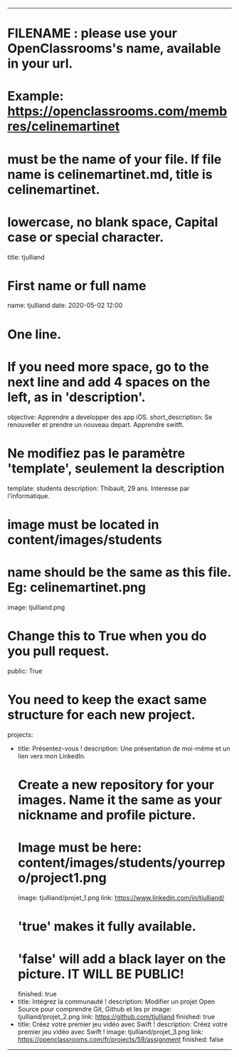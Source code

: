 ---

# FILENAME : please use your OpenClassrooms's name, available in your url.
# Example: https://openclassrooms.com/membres/celinemartinet
# must be the name of your file. If file name is celinemartinet.md, title is celinemartinet.
# lowercase, no blank space, Capital case or special character.
title: tjulliand

# First name or full name
name: tjulliand
date: 2020-05-02 12:00

# One line.
# If you need more space, go to the next line and add 4 spaces on the left, as in 'description'.
objective: Apprendre a developper des app iOS.
short_description: Se renouveller et prendre un nouveau depart. Apprendre switft.

# Ne modifiez pas le paramètre 'template', seulement la description
template: students
description: Thibault, 29 ans. Interesse par l'informatique.
    
# image must be located in content/images/students
# name should be the same as this file. Eg: celinemartinet.png
image: tjulliand.png

# Change this to True when you do you pull request.
public: True

# You need to keep the exact same structure for each new project.
projects:
  - title: Présentez-vous !
    description: Une présentation de moi-même et un lien vers mon LinkedIn.
    # Create a new repository for your images. Name it the same as your nickname and profile picture.
    # Image must be here: content/images/students/yourrepo/project1.png
    image: tjulliand/projet_1.png
    link: https://www.linkedin.com/in/tjulliand/
    # 'true' makes it fully available.
    # 'false' will add a black layer on the picture. IT WILL BE PUBLIC!
    finished: true
  - title: Intégrez la communauté !
    description: Modifier un projet Open Source pour comprendre Git, Github et les pr 
    image: tjulliand/projet_2.png
    link: https://github.com/tjulliand
    finished: true
  - title: Créez votre premier jeu vidéo avec Swift !
    description: Créez votre premier jeu vidéo avec Swift !
    image: tjulliand/projet_3.png
    link: https://openclassrooms.com/fr/projects/59/assignment
    finished: false
---